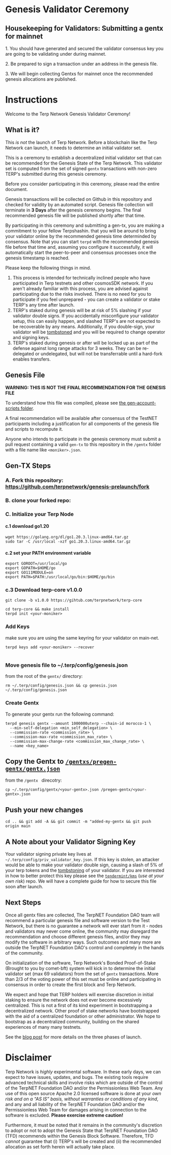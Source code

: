 # Genesis Validator Ceremony
## Housekeeping for Validators: Submitting a gentx for mainnet

1\. You should have generated and secured the validator consensus key you are going to be validating under during mainnet.

2\. Be prepared to sign a transaction under an address in the genesis file.

3\. We will begin collecting Gentxs for mainnet once the recommended genesis allocations are published.

# Instructions


Welcome to the Terp Network Genesis Validator Ceremony!


## What is it?

This *is not* the launch of Terp Network. Before a blockchain like the Terp Network can launch, it needs to determine an initial validator set.

This is a ceremony to establish a decentralized initial validator set that can be recommended for the Genesis State of the Terp Network.
This validator set is computed from the set of signed `gentx` transactions with non-zero TERP's submitted during this genesis ceremony.

Before you consider participating in this ceremony, please read the entire document.

Genesis transactions will be collected on Github in this repository and checked for validity by an automated script.
Genesis file collection will terminate in **3 Days** after the genesis ceremony begins. The final recommended genesis file will be published shortly after that time.

By participating in this ceremony and submitting a gen-tx, you are making a commitment to your fellow Terpshashin.
that you will be around to bring your validator online by the recommended genesis time determinded by consensus. Note that you can start `terpd`  with the recommended genesis file before that time and, assuming you configure it successfully, it will automatically start the peer-to-peer and consensus processes once the genesis timestamp is reached.

Please keep the following things in mind.

1. This process is intended for technically inclined people who have participated in Terp testnets and other cosmosSDK network. If you aren't already familiar with this process, you are advised against participating due to the risks involved. There is no need for you to participate if you feel unprepared - 
 you can create a validator or stake TERP's any time after launch.
2. TERP's staked during genesis will be at risk of 5% slashing if your validator double signs. If you accidentally misconfigure your validator setup, this can easily happen, and slashed TERP's are not expected to be recoverable by any means. Additionally, if you double-sign, your validator will be [tombstoned](https://github.com/cosmos/cosmos-sdk/blob/master/docs/spec/slashing/07_tombstone.md) and you will be required to change operator and signing keys.
3. TERP's staked during genesis or after will be locked up as part of the defense against long range attacks for 3 weeks. They can be re-delegated or undelegated, but will not be transferrable until a hard-fork enables transfers.
   

## Genesis File

**WARNING: THIS IS NOT THE FINAL RECOMMENDATION FOR THE GENESIS FILE**


To understand how this file was compiled, please see [the gen-account-scripts folder](../gen-account-scripts/README.md).

A final recommendation will be available after consensus of the TestNET participants including a justification for
all components of the genesis file and scripts to recompute it.

Anyone who intends to participate in the genesis ceremony must submit a pull request
containing a valid `gen-tx` to this repository in the `/gentx` folder with a file name like `<moniker>.json`.

## Gen-TX Steps

### A. Fork this repository: https://github.com/terpnetwork/genesis-prelaunch/fork

### B. clone your forked repo:


### C. Initialize your Terp Node

#### c.1 download go1.20 
```
wget https://golang.org/dl/go1.20.3.linux-amd64.tar.gz
sudo tar -C /usr/local -xzf go1.20.3.linux-amd64.tar.gz
```
#### c.2 set your PATH environment variable
```
export GOROOT=/usr/local/go
export GOPATH=$HOME/go
export GO111MODULE=on
export PATH=$PATH:/usr/local/go/bin:$HOME/go/bin
```
### c.3 Download terp-core v1.0.0 
```
git clone -b v1.0.0 https://gihtub.com/terpnetwork/terp-core 
```
```
cd terp-core && make install
terpd init <your-moniker>
```

### Add Keys 
make sure you are using the same keyring for your validator on main-net. 
```
terpd keys add <your-moniker> --recover
```
#
### Move genesis file to ~/.terp/config/genesis.json
from the root of the `gentx/` directory:
```
rm ~/.terp/config/genesis.json && cp genesis.json ~/.terp/config/genesis.json
```

### Create Gentx
To generate your gentx run the following command:
```
terpd genesis gentx --amount 1000000uterp --chain-id morocco-1 \
  --min-self-delegation <min_self_delegation> \
  --commission-rate <commission_rate> \
  --commission-max-rate <commission_max_rate> \
  --commission-max-change-rate <commission_max_change_rate> \
  --name <key_name>
  ```


## Copy the Gentx to [`/gentxs/pregen-gentx/gentx.json`](./pregen-gentx/)
from the `/gentx ` direcotry:
```
cp ~/.terp/config/gentx/<your-gentx>.json /pregen-gentx/<your-gentx>.json 
```
## Push your new changes

```
cd .. && git add -A && git commit -m "added-my-gentx && git push origin main 
```
## A Note about your Validator Signing Key

Your validator signing private key lives at `~/.terp/config/priv_validator_key.json`. If this key is stolen, an attacker would be able to make
your validator double sign, causing a slash of 5% of your terp tokens  and the [tombstoning](https://github.com/cosmos/cosmos-sdk/blob/master/docs/spec/slashing/07_tombstone.md) of your validator. If you are interested in how to better protect this key please see the [`tendermint/kms`](https://github.com/tendermint/kms) (_*use at your own risk*_) repo. We will have a complete guide for how to secure this file soon after launch.

## Next Steps

Once all gentx files are collected, The TerpNET Foundation DAO team will recommend a particular genesis file and software version to the Test Network, but there is no guarantee a network will ever start from it - nodes and validators may
never come online, the community may disregard the recommendation and choose
different genesis files, and/or they may modify the software in arbitrary ways. Such
outcomes and many more are outside the TerpNET Foundation DAO's control and completely in the hands of the community.

On initialization of the software, Terp Network's Bonded Proof-of-Stake (Brought to you by comet-bft) system will kick in to determine the initial validator set (max 69 validators) from the set of `gentx` transactions.
More than 2/3 of the voting power of this set must be online and participating in consensus
in order to create the first block and Terp Network.

We expect and hope that TERP holders will exercise discretion in initial staking to ensure the network does not ever become excessively centralized. This is not a first of its kind experiment in bootstrapping a decentralized network. Other proof of stake networks have bootstrapped with the aid of a centralized foundation or other administrator. We hope to bootstrap as a decentralized community, building on the shared experiences of many many testnets.

See the [blog
post](https://blog.cosmos.network/the-3-phases-of-the-cosmos-hub-mainnet-fdff3a68c4c0) 
for more details on the three phases of launch.


# Disclaimer


Terp Network is *highly* experimental software. In these early days, we can
expect to have issues, updates, and bugs. The existing tools require advanced
technical skills and involve risks which are outside of the control of the
TerpNET Foundation DAO and/or the Permissionless Web Team. Any use of this open source Apache
2.0 licensed software is done at your *own risk and on a “AS IS” basis, without
warranties or conditions of any kind*, and any and all liability of the
TerpNET Foundation DAO and/or the Permissionless Web Team for damages arising in
connection to the software is excluded. **Please exercise extreme caution!**

Furthermore, it must be noted that it remains in the community's discretion to adopt or not
to adopt the Genesis State that TerpNET Foundation DAO (TFD) recommends within the Genesis Block
Software. Therefore, TFD *cannot* guarantee that (i) TERP's will be created and
(ii) the recommended allocation as set forth herein will actually take place.